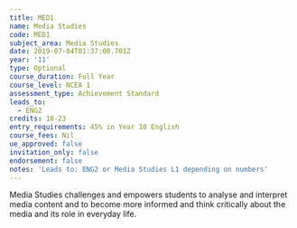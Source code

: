 ```yaml
---
title: MED1
name: Media Studies
code: MED1
subject_area: Media Studies
date: 2019-07-04T01:37:00.701Z
year: '11'
type: Optional
course_duration: Full Year
course_level: NCEA 1
assessment_type: Achievement Standard
leads_to:
  - ENG2
credits: 18-23
entry_requirements: 45% in Year 10 English
course_fees: Nil
ue_approved: false
invitation_only: false
endorsement: false
notes: 'Leads to: ENG2 or Media Studies L1 depending on numbers'
---
```

Media Studies challenges and empowers students to analyse and interpret media content and to become more informed and think critically about the media and its role in everyday life.
